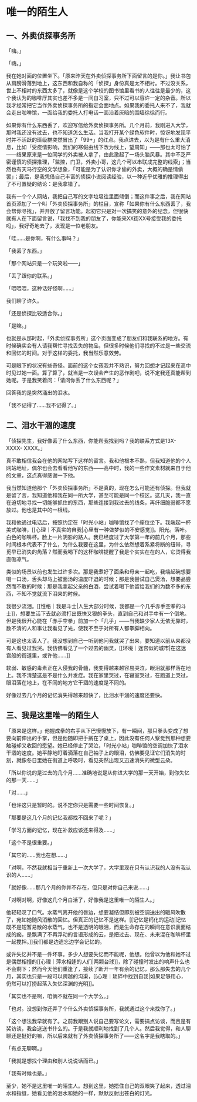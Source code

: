 # 唯一的陌生人

## 一、外卖侦探事务所
「嗨。」

「嗨。」

我在她对面的位置坐下。「原来昨天在外卖侦探事务所下面留言的是你。」我让书包从肩膀滑落到地上，这东西和我自称的「侦探」身份真是太不相衬。不过没关系，世上不相衬的东西太多了，就像是这个学校的图书馆里看书的人往往是最少的，这个我认为的咖啡厅其实也差不多是一间自习室，只不过可以容许一定的杂音。所以我才经常把它当作外卖侦探事务所的指定会面地点。如果我的委托人来不了，我就会走出咖啡馆，一面给我的委托人打电话一面沿着灰暗的围墙徐徐而行。

如果你有什么东西丢了，欢迎写信给外卖侦探事务所。几个月前，我刚进入大学，那时我还没有过去，也不知道怎么生活。当我打开某个绿色软件时，惊讶地发现平时并不活跃的班级群突然冒出了「99+」的红点。我点进去，以为是有什么重大消息，比如「受疫情影响，我们的寒假由线下改为线上，望周知」——那也太可怕了——结果原来是一位同学的外卖被人拿了，由此激起了一场头脑风暴。其中不乏严密谨慎的侦探推理，「监控，门卫，外卖小哥，这几个可以串联成完整的线索」；当然也有天马行空的文学想象，「可能是为了认识你才偷的外卖，大概的确是情偷罢」；最后，是我凭借自己丰富的侦探小说阅读经验，以一种近乎优雅的推理得出了不可置疑的结论：是我拿错了。

我有一个个人网站，我把自己写的文字垃圾往里面倾倒；而这件事之后，我在网站首页添加了一个叫「外卖侦探事务所」的栏目，宣称「如果你有什么东西丢了，我会帮你寻找」，并开放了留言功能。起初它只是对一次搞笑的意外的纪念，但很快就有人在下面留言说，「我找不到我的朋友了，你能来XX街XX号接受我的委托吗」，我好奇地去了，发现是一位老朋友。

「哇……是你啊，有什么事吗？」

「我丢了东西。」

「那个网站只是一个玩笑啦——」

「丢了跟你的联系。」

「喂喂喂，这种话好怪啊……」

我们聊了许久。

「还是侦探比较适合你。」

「是嘛。」

也就是从那时起，「外卖侦探事务所」这个页面变成了朋友们和我联系的地方。有时候确实会有人请我帮忙寻找丢失的物品，但很多时候他们寻找的不过是一些交流和回忆的时间。对于这样的委托，我当然乐意效劳。

可是眼下的状况有些奇怪。面前的这个女孩我并不熟识，努力回想才记起来在高中时见过她一面。算了算了，就当是一次误会产生的恶作剧吧，说不定我还真能帮到她呢。于是我笑着问：「请问你丢了什么东西呢？」

回答我的是突然涌出的泪水。

「我不记得了……我不记得了。」

## 二、泪水干涸的速度
「侦探先生，我好像丢了什么东西，你能帮我找到吗？我的联系方式是13X- XXXX- XXXX。」

真不敢相信我会在他的网站写下这样的留言。我和他根本不熟，但我知道他的个人网站地址，偶尔也会去看看他写的东西——高中时，我的一些作文素材就来自于他的文章，这点真得感谢一下他。

我当然知道他那个「外卖侦探事务所」不是真的，现在怎么可能还有侦探。但我就是留了言，我知道他和我在同一所大学，甚至可能是同一个校区。这几天，我一直在迫切地寻找一切能够抓住的东西，那些连接到我过去的线条，再纤细脆弱都不愿放过。他也是其中的一根线。

我和他通过电话后，按照约定在「时光小站」咖啡馆找了个座位坐下。我端起一杯美式咖啡，[[心理｜不真实的自我|心里有一种做梦似的不安感觉]]。阳光。落叶。白色的咖啡杯。脸上一片阴影的路人。我已经度过了大学第一年的前几个月，那些时间根本代表不了什么，为什么我要在这里，为什么依然想着系紧将断的纽带，寻觅早已消失的角落？然而我喝下的这杯咖啡提醒了我是个实实在在的人，它烫得我直吸凉气。

类似的场景以前也发生过许多次。那是我煮好了面条和母亲一起吃，我端起碗想要喝一口汤，舌头却马上被面汤的温度吓退的时候；那是我尝试自己煲汤，想要品尝然而不敢的时候；那是我拿起父亲的白酒，尝试着喝下他留给我们的为数不多的东西，不知不觉就流下泪来的时候。

我很少流泪。[[性格｜我是斗士|人生大部分时候，我都是一个几乎赤手空拳的斗士]]，想要生活下去就必须打出既快又狠的拳头，直到自己和对手中有一个倒地。但是我很开心能在「赤手空拳」前加一个「几乎」——当我缺少家人无依无靠时，数不清的人和事让我看见了光，使我不至于对所有人都拳脚相向。

可是这也太丢人了。我没想到自己一听到他问我就哭了出来，要知道以前从来都没有人看见过我哭。我仿佛看见了一个过去的幽灵，[[环境｜迷宫似的城市|在这迷宫般的街道里，或许他……]]

软弱、敏感的毒素正在入侵我的骨髓，我变得越来越容易哭泣，眼泪就那样落在地上。我不清楚这是不是什么并发症。我在家里哭过，在寝室哭过，在跑道上哭过，眼泪落在地上，在不同的地方它干涸的速度是不同的。

好像过去几个月的记忆消失得越来越快了，比泪水干涸的速度还要快。

## 三、我是这里唯一的陌生人
「原来是这样。」他握成拳的右手从下巴慢慢放下，有一瞬间，那只拳头变成了想要向前伸出的手掌，但是他随即把手搁在了桌上，因此没有任何人察觉到那种想要触碰却又收回的愿望。她已经停止了哭泣，「时光小站」咖啡馆的空调加快了泪水干涸的速度。她平静地盯着滴落在自己袖子上的眼泪，仿佛要见证它们消失的时刻，就像冬日里她在街道上呼吸时，看见突然出现又迅速消失的微型云朵。

「所以你说的是过去的几个月……准确地说是从你进大学的那一天开始，到你失忆的那一天……」

「对……」

「也许这只是暂时的。说不定你只是需要一些时间恢复。」

「那要是这几个月的记忆我都找不回来了呢？」

「学习方面的记忆，现在补救应该还来得及……」

「这个不是很重要。」

「其它的……我也在想……」

「对啊，不然我就相当于重新上一次大学了，大学里现在只有认识我的人没有我认识的人……」

「就好像……那几个月的你并不存在，但只是对你自己来说……」

「对啊对啊，好像这几个月白活了，好像我是这里唯一的陌生人。」

他轻轻叹了口气。水蒸气离开他的唇边，想要凝结但即刻被空调送出的暖风吹散了，宛如她随风消散的回忆。但真正的记忆不是这样。[[记忆是钙化的运动|记忆既不是短暂易散的水蒸气，也不是透明的眼泪，而是生命存在的瞬间在意识表面结成的痂，是飘满了不再浮动的言语形成的云，是把过去、现在、未来混在咖啡杯里一起搅拌。]]我们都是边遗忘边学会记忆的。

或许失忆并不是一件坏事。多少人想要失忆而不能呢，他想。他曾以为他和她不过是偶然相撞的[[心理｜萍水相逢的人们|两颗台球]]，除了碰撞时发出的响声什么也不会剩下；然而今天他们重逢了，接续了断开一年有余的记忆，那么那失去的几个月，其实也只是一段可以跨越的沟渠，[[心理｜琐碎中找到自我|如果足够用心，仍然可以打捞起落入失忆深渊的光明]]。

「其实也不是啊，咱俩不就在同一个大学么。」

  
「也对。没想到你还弄了个什么外卖侦探事务所，我就通过这个来找你了。」

  
「这个想法我早就有了。之前我跟别人说自己要写论文，需要搞点访谈，而且是有奖访谈，我会送送书什么的。于是我就顺利地找到了几个人。然后我觉得，和人聊聊还是挺好的嘛，所以后来就有了外卖侦探事务所了——这名字是我瞎取的。」

  
「有点无聊啊。」

  
「我就是想找个理由和别人说说话而已。」

  
「我有时候也是。」

  
至少，她不是这里唯一的陌生人。想到这里，她捂住自己的双眼笑了起来，透过泪水和指缝，她看见他的泪水和她的一样，默默反射出苍白的灯光。